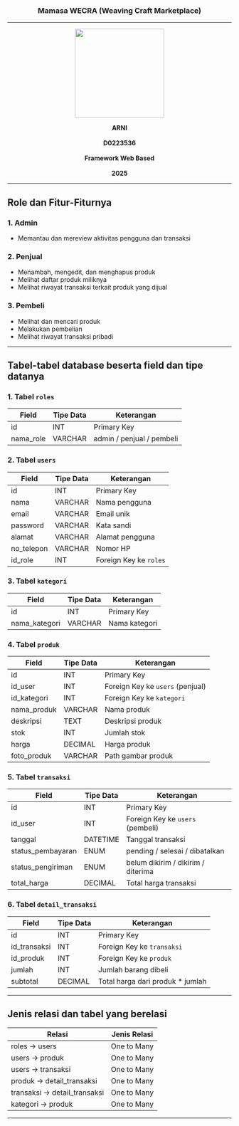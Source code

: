 <h3 align="center">Mamasa WECRA (Weaving Craft Marketplace)</h3>

---

<p align="center">
  <img src="https://github.com/user-attachments/assets/6ea20b1c-762f-4fc2-98b8-fb3785782673" alt=" " width="200"/>
</p>

<p align="center">
  <strong>ARNI</strong><br/><br/>
  <strong>D0223536</strong><br/><br/>
  <strong>Framework Web Based</strong><br/><br/>
  <strong>2025</strong>
</p>

---
## Role dan Fitur-Fiturnya
### 1. Admin
- Memantau dan mereview aktivitas pengguna dan transaksi

### 2. Penjual
- Menambah, mengedit, dan menghapus produk
- Melihat daftar produk miliknya
- Melihat riwayat transaksi terkait produk yang dijual

### 3. Pembeli
- Melihat dan mencari produk
- Melakukan pembelian
- Melihat riwayat transaksi pribadi

---

## Tabel-tabel database beserta field dan tipe datanya
### 1. Tabel `roles`
| Field        | Tipe Data | Keterangan                      |
|--------------|-----------|----------------------------------|
| id           | INT       | Primary Key                     |
| nama_role    | VARCHAR   | admin / penjual / pembeli       |

### 2. Tabel `users`
| Field        | Tipe Data | Keterangan                      |
|--------------|-----------|----------------------------------|
| id           | INT       | Primary Key                     |
| nama         | VARCHAR   | Nama pengguna                   |
| email        | VARCHAR   | Email unik                      |
| password     | VARCHAR   | Kata sandi                      |
| alamat       | VARCHAR   | Alamat pengguna                 |
| no_telepon   | VARCHAR   | Nomor HP                        |
| id_role      | INT       | Foreign Key ke `roles`          |

### 3. Tabel `kategori`
| Field        | Tipe Data | Keterangan                      |
|--------------|-----------|----------------------------------|
| id           | INT       | Primary Key                     |
| nama_kategori| VARCHAR   | Nama kategori                   |

### 4. Tabel `produk`
| Field        | Tipe Data | Keterangan                      |
|--------------|-----------|----------------------------------|
| id           | INT       | Primary Key                     |
| id_user      | INT       | Foreign Key ke `users` (penjual)|
| id_kategori  | INT       | Foreign Key ke `kategori`       |
| nama_produk  | VARCHAR   | Nama produk                     |
| deskripsi    | TEXT      | Deskripsi produk                |
| stok         | INT       | Jumlah stok                     |
| harga        | DECIMAL   | Harga produk                    |
| foto_produk  | VARCHAR   | Path gambar produk              |

### 5. Tabel `transaksi`
| Field            | Tipe Data | Keterangan                                |
|------------------|-----------|--------------------------------------------|
| id               | INT       | Primary Key                               |
| id_user          | INT       | Foreign Key ke `users` (pembeli)          |
| tanggal          | DATETIME  | Tanggal transaksi                         |
| status_pembayaran| ENUM      | pending / selesai / dibatalkan            |
| status_pengiriman| ENUM      | belum dikirim / dikirim / diterima        |
| total_harga      | DECIMAL   | Total harga transaksi                     |

### 6. Tabel `detail_transaksi`
| Field        | Tipe Data | Keterangan                          |
|--------------|-----------|--------------------------------------|
| id           | INT       | Primary Key                         |
| id_transaksi | INT       | Foreign Key ke `transaksi`          |
| id_produk    | INT       | Foreign Key ke `produk`             |
| jumlah       | INT       | Jumlah barang dibeli                |
| subtotal     | DECIMAL   | Total harga dari produk * jumlah    |

---

## Jenis relasi dan tabel yang berelasi
| Relasi               | Jenis Relasi  |
|----------------------|---------------|
| roles → users        | One to Many   |
| users → produk       | One to Many   |
| users → transaksi    | One to Many   |
| produk → detail_transaksi | One to Many   |
| transaksi → detail_transaksi | One to Many   |
| kategori → produk    | One to Many   |

---
